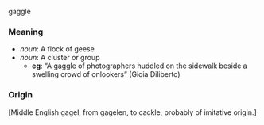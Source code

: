 gaggle
### Meaning
+ _noun_: A flock of geese
+ _noun_: A cluster or group
    + __eg__: “A gaggle of photographers huddled on the sidewalk beside a swelling crowd of onlookers” (Gioia Diliberto)

### Origin

[Middle English gagel, from gagelen, to cackle, probably of imitative origin.]

